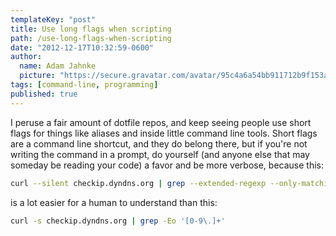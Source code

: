 ```yaml
---
templateKey: "post"
title: Use long flags when scripting
path: /use-long-flags-when-scripting
date: "2012-12-17T10:32:59-0600"
author:
  name: Adam Jahnke
  picture: "https://secure.gravatar.com/avatar/95c4a6a54bb911712b9f153afff92f69?size=200"
tags: [command-line, programming]
published: true
---
```


I peruse a fair amount of dotfile repos, and keep seeing people use short flags for things like aliases and inside little command line tools. Short flags are a command line shortcut, and they do belong there, but if you're not writing the command in a prompt, do yourself (and anyone else that may someday be reading your code) a favor and be more verbose, because this:

```bash
curl --silent checkip.dyndns.org | grep --extended-regexp --only-matching '[0-9\.]+'
```

is a lot easier for a human to understand than this:

```bash
curl -s checkip.dyndns.org | grep -Eo '[0-9\.]+'
```
